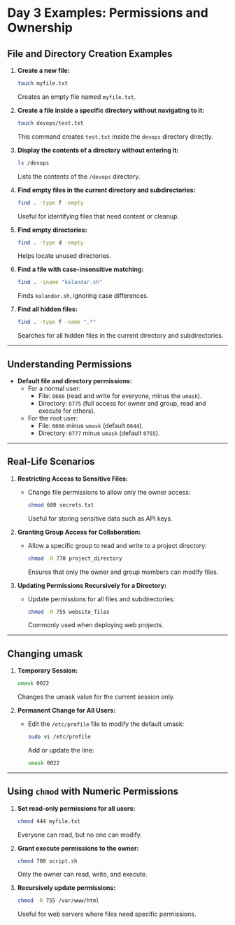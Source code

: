
# Day 3 Examples: Permissions and Ownership

## File and Directory Creation Examples
1. **Create a new file:**
   ```bash
   touch myfile.txt
   ```
   Creates an empty file named `myfile.txt`.

2. **Create a file inside a specific directory without navigating to it:**
   ```bash
   touch devops/test.txt
   ```
   This command creates `test.txt` inside the `devops` directory directly.

3. **Display the contents of a directory without entering it:**
   ```bash
   ls /devops
   ```
   Lists the contents of the `/devops` directory.

4. **Find empty files in the current directory and subdirectories:**
   ```bash
   find . -type f -empty
   ```
   Useful for identifying files that need content or cleanup.

5. **Find empty directories:**
   ```bash
   find . -type d -empty
   ```
   Helps locate unused directories.

6. **Find a file with case-insensitive matching:**
   ```bash
   find . -iname "kalandar.sh"
   ```
   Finds `kalandar.sh`, ignoring case differences.

7. **Find all hidden files:**
   ```bash
   find . -type f -name ".*"
   ```
   Searches for all hidden files in the current directory and subdirectories.

---

## Understanding Permissions
- **Default file and directory permissions:**
  - For a normal user:
    - File: `0666` (read and write for everyone, minus the `umask`).
    - Directory: `0775` (full access for owner and group, read and execute for others).
  - For the root user:
    - File: `0666` minus `umask` (default `0644`).
    - Directory: `0777` minus `umask` (default `0755`).

---

## Real-Life Scenarios
1. **Restricting Access to Sensitive Files:**
   - Change file permissions to allow only the owner access:
     ```bash
     chmod 600 secrets.txt
     ```
     Useful for storing sensitive data such as API keys.

2. **Granting Group Access for Collaboration:**
   - Allow a specific group to read and write to a project directory:
     ```bash
     chmod -R 770 project_directory
     ```
     Ensures that only the owner and group members can modify files.

3. **Updating Permissions Recursively for a Directory:**
   - Update permissions for all files and subdirectories:
     ```bash
     chmod -R 755 website_files
     ```
     Commonly used when deploying web projects.

---

## Changing umask
1. **Temporary Session:**
   ```bash
   umask 0022
   ```
   Changes the umask value for the current session only.

2. **Permanent Change for All Users:**
   - Edit the `/etc/profile` file to modify the default umask:
     ```bash
     sudo vi /etc/profile
     ```
     Add or update the line:
     ```bash
     umask 0022
     ```

---

## Using `chmod` with Numeric Permissions
1. **Set read-only permissions for all users:**
   ```bash
   chmod 444 myfile.txt
   ```
   Everyone can read, but no one can modify.

2. **Grant execute permissions to the owner:**
   ```bash
   chmod 700 script.sh
   ```
   Only the owner can read, write, and execute.

3. **Recursively update permissions:**
   ```bash
   chmod -R 755 /var/www/html
   ```
   Useful for web servers where files need specific permissions.
```